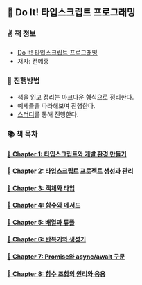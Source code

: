 ## 🐤 Do It! 타입스크립트 프로그래밍

### ✌️ 책 정보
- [Do It! 타입스크립트 프로그래밍](http://www.yes24.com/Product/Goods/89328106?OzSrank=1)
- 저자: 전예홍

### 🎯 진행방법
- 책을 읽고 정리는 마크다운 형식으로 정리한다.
- 예제들을 따라해보며 진행한다.
- [스터디](https://github.com/Fortuna-Study/learning-typescript)를 통해 진행한다.

### 📚 책 목차

#### [🎈 Chapter 1: 타입스크립트와 개발 환경 만들기](https://github.com/saseungmin/typescript_programming_study/tree/master/Chapter%201)

#### [🎈 Chapter 2: 타입스크립트 프로젝트 생성과 관리](https://github.com/saseungmin/typescript_programming_study/tree/master/Chapter%202)

#### [🎈 Chapter 3: 객체와 타입](https://github.com/saseungmin/typescript_programming_study/tree/master/Chapter%203)

#### [🎈 Chapter 4: 함수와 메서드](https://github.com/saseungmin/typescript_programming_study/tree/master/Chapter%204)

#### [🎈 Chapter 5: 배열과 튜플](https://github.com/saseungmin/typescript_programming_study/tree/master/Chapter%205)

#### [🎈 Chapter 6: 반복기와 생성기](https://github.com/saseungmin/typescript_programming_study/tree/master/Chapter%206)

#### [🎈 Chapter 7: Promise와 async/await 구문](https://github.com/saseungmin/typescript_programming_study/tree/master/Chapter%207)

#### [🎈 Chapter 8: 함수 조합의 원리와 응용](https://github.com/saseungmin/typescript_programming_study/tree/master/Chapter%208)
